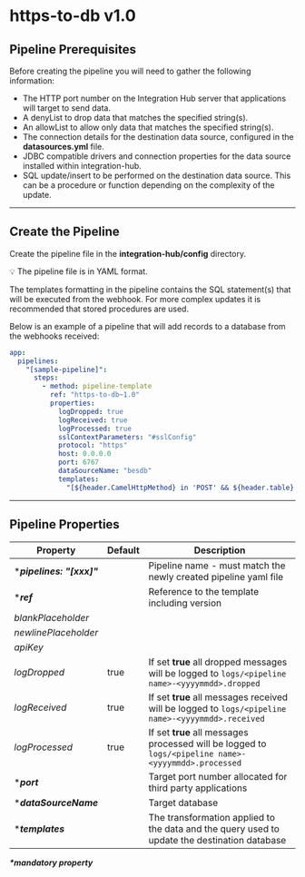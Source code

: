 # https-to-db v1.0

## Pipeline Prerequisites

Before creating the pipeline you will need to gather the following information:

- The HTTP port number on the Integration Hub server that applications will target to send data.
- A denyList to drop data that matches the specified string(s).
- An allowList to allow only data that matches the specified string(s).
- The connection details for the destination data source, configured in the **datasources.yml** file.
- JDBC compatible drivers and connection properties for the data source installed within integration-hub.
- SQL update/insert to be performed on the destination data source.  This can be a procedure or function depending on the complexity of the update.

***

## Create the Pipeline

Create the pipeline file in the **integration-hub/config** directory.

:bulb: The pipeline file is in YAML format.

The templates formatting in the pipeline contains the SQL statement(s) that will be executed from the webhook. For more complex updates it is recommended that stored procedures are used.

Below is an example of a pipeline that will add records to a database from the webhooks received:
```yml
app:
  pipelines:
    "[sample-pipeline]":
      steps:
        - method: pipeline-template
          ref: "https-to-db~1.0"
          properties:
            logDropped: true
            logReceived: true
            logProcessed: true
            sslContextParameters: "#sslConfig"
            protocol: "https"
            host: 0.0.0.0
            port: 6767
            dataSourceName: "besdb"
            templates:
              "[${header.CamelHttpMethod} in 'POST' && ${header.table} == 'iss_es_users_table' ]": "INSERT INTO ${headers.table}(username, allowlogin, alertclose, alertassign) values(:?username, :?allowlogin::smallint, :?alertclose::smallint, :?alertassign::smallint);"
```

***

## Pipeline Properties

| Property | Default | Description |
|---|---|---|
|***_pipelines: "[xxx]"_** | | Pipeline name - must match the newly created pipeline yaml file|
|***_ref_** | |  Reference to the template including version |
|_blankPlaceholder_ | |  |
|_newlinePlaceholder_ | |  |
|_apiKey_ | |  |
|_logDropped_|true |If set **true** all dropped messages will be logged to ```logs/<pipeline name>-<yyyymmdd>.dropped```|
|_logReceived_|true |If set **true** all messages received will be logged to ```logs/<pipeline name>-<yyyymmdd>.received```|
|_logProcessed_|true |If set **true** all messages processed will be logged to ```logs/<pipeline name>-<yyyymmdd>.processed```|
|***_port_**| | Target port number allocated for third party applications|
|***_dataSourceName_**| | Target database |
|***_templates_**| | The transformation applied to the data and the query used to update the destination database |

**_*mandatory property_**
